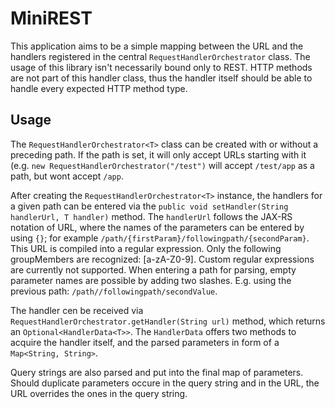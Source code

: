 # MiniREST

This application aims to be a simple mapping between the URL and the handlers registered in the
central `RequestHandlerOrchestrator` class. The usage of this library isn't necessarily bound only
to REST. HTTP methods are not part of this handler class, thus the handler itself should be able to
handle every expected HTTP method type.

## Usage
The `RequestHandlerOrchestrator<T>` class can be created with or without a preceding path. If the
path is set, it will only accept URLs starting with it (e.g. `new RequestHandlerOrchestrator("/test")`
will accept `/test/app` as a path, but wont accept `/app`.

After creating the `RequestHandlerOrchestrator<T>` instance, the handlers for a given path can be
entered via the `public void setHandler(String handlerUrl, T handler)` method. The `handlerUrl`
follows the JAX-RS notation of URL, where the names of the parameters can be entered by using `{}`;
for example `/path/{firstParam}/followingpath/{secondParam}`. This URL is compiled into a regular
expression. Only the following groupMembers are recognized: [a-zA-Z0-9]. Custom regular expressions
are currently not supported. When entering a path for parsing, empty parameter names are possible
by adding two slashes. E.g. using the previous path: `/path//followingpath/secondValue`.

The handler cen be received via `RequestHandlerOrchestrator.getHandler(String url)` method, which
returns an `Optional<HandlerData<T>>`. The `HandlerData` offers two methods to acquire the handler
itself, and the parsed parameters in form of a `Map<String, String>`.

Query strings are also parsed and put into the final map of parameters. Should duplicate parameters
occure in the query string and in the URL, the URL overrides the ones in the query string.
